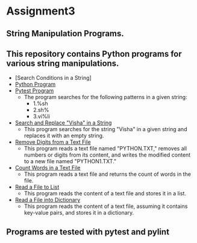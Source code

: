 # Assignment3

## String Manipulation Programs.

## This repository contains Python programs for various string manipulations.

  - [Search Conditions in a String]
  - [Python Program](https://github.com/VismayaM-2003/Assignment3/blob/main/search.py)
  - [Pytest Program](https://github.com/VismayaM-2003/Assignment3/blob/main/test_search.py)
       * The program searches for the following patterns in a given string:
         - 1.%sh
         - 2.sh%
         - 3.vi%li
  - [Search and Replace "Visha" in a String](#2-search-and-replace-visha-in-a-string)
       * This program searches for the string "Visha" in a given string and replaces it with an empty string.
  - [Remove Digits from a Text File](#3-remove-digits-from-a-text-file)
       * This program reads a text file named "PYTHON.TXT," removes all numbers or digits from its content, and writes the modified 
        content to a new file named "PYTHON1.TXT."
  - [Count Words in a Text File](#4-count-words-in-a-text-file)
       * This program reads a text file and returns the count of words in the file.
  - [Read a File to List](#5-read-a-file-to-list)
       * This program reads the content of a text file and stores it in a list.
  - [Read a File into Dictionary](#6-read-a-file-into-dictionary)
       * This program reads the content of a text file, assuming it contains key-value pairs, and stores it in a dictionary.

## Programs are tested with pytest and pylint
